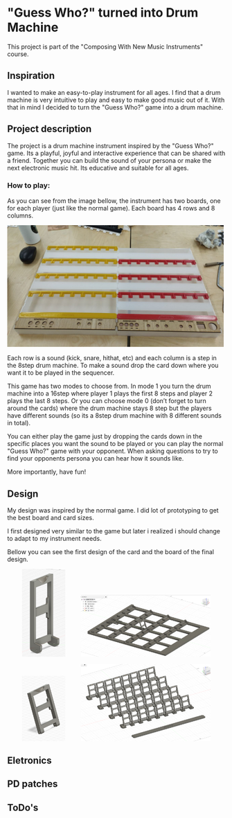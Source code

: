 # "Guess Who?" turned into Drum Machine

This project is part of the "Composing With New Music Instruments" course.

## Inspiration

I wanted to make an easy-to-play instrument for all ages. I find that a drum machine is very intuitive to play and easy to make good music out of it. With that in mind I decided to turn the "Guess Who?" game into a drum machine. 


## Project description

The project is a drum machine instrument inspired by the "Guess Who?" game. Its a playful, joyful and interactive experience that can be shared with a friend. Together you can build the sound of your persona or make the next electronic music hit. Its educative and suitable for all ages. 

### How to play:

As you can see from the image bellow, the instrument has two boards, one for each player (just like the normal game). Each board has 4 rows and 8 columns. 

<img src="./img/boards.jpeg" alt="Alt Text" width="500" title="Two board instrument">

Each row is a sound (kick, snare, hithat, etc) and each column is a step in the 8step drum machine. To make a sound drop the card down where you want it to be played in the sequencer.

This game has two modes to choose from. In mode 1 you turn the drum machine into a 16step where player 1 plays the first 8 steps and player 2 plays the last 8 steps. Or you can choose mode 0 (don’t forget to turn around the cards) where the drum machine stays 8 step but the players have different sounds (so its a 8step drum machine with 8 different sounds in total).

You can either play the game just by dropping the cards down in the specific places you want the sound to be played or you can play the normal "Guess Who?" game with your opponent. When asking questions to try to find your opponents persona you can hear how it sounds like.

More importantly, have fun!

## Design 

My design was inspired by the normal game. I did lot of prototyping to get the best board and card sizes. 

I first designed very similar to the game but later i realized i should change to adapt to my instrument needs.

Bellow you can see the first design of the card and the board of the final design.

<p align="middle">
  <img src="./img/card_before.png" alt="Alt Text" width="100" title="First card design">
&nbsp; &nbsp; &nbsp; &nbsp;
  <img src="./img/board_before.png" alt="Alt Text" width="300" title="First board design">
</p>

<p align="middle">
  <img src="./img/card_after.png" alt="Alt Text" width="100" title="Final card design">
&nbsp; &nbsp; &nbsp; &nbsp;
  <img src="./img/board_after.png" alt="Alt Text" width="300" title="Final board design">
</p>



## Eletronics

## PD patches

## ToDo's 